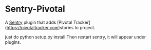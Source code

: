 Sentry-Pivotal
=============
A [Sentry](https://www.getsentry.com/) plugin that adds [Pivotal Tracker] (https://pivotaltracker.com)stories to project.

just do python setup.py install
Then restart sentry, it will appear under plugins.